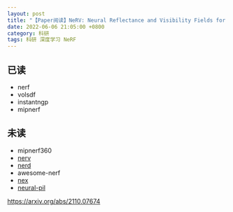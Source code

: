 ```yaml
---
layout: post
title: "【Paper阅读】NeRV: Neural Reflectance and Visibility Fields for Relighting and View Synthesis"
date: 2022-06-06 21:05:00 +0800
category: 科研
tags: 科研 深度学习 NeRF
---
```



## 已读
- nerf
- volsdf
- instantngp
- mipnerf

## 未读
- mipnerf360
- [nerv](https://pratulsrinivasan.github.io/nerv/)
- [nerd](https://markboss.me/publication/2021-nerd/)
- awesome-nerf
- [nex](https://nex-mpi.github.io/)
- [neural-pil](https://arxiv.org/abs/2110.14373)

https://arxiv.org/abs/2110.07674